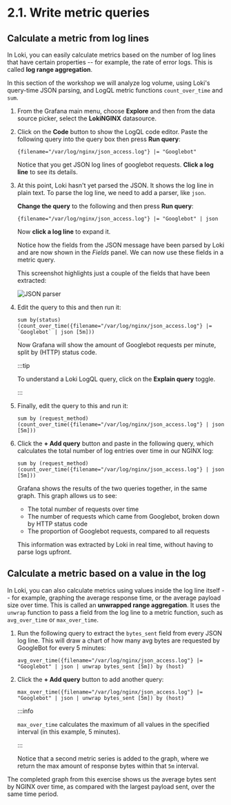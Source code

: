 # 2.1. Write metric queries

## Calculate a metric from log lines

In Loki, you can easily calculate metrics based on the number of log lines that have certain properties -- for example, the rate of error logs. This is called **log range aggregation**. 

In this section of the workshop we will analyze log volume, using Loki's query-time JSON parsing, and LogQL metric functions `count_over_time` and `sum`.

1.  From the Grafana main menu, choose **Explore** and then from the data source picker, select the **LokiNGINX** datasource.

1.  Click on the **Code** button to show the LogQL code editor. Paste the following query into the query box then press **Run query**:

    ```
    {filename="/var/log/nginx/json_access.log"} |= "Googlebot"
    ```

    Notice that you get JSON log lines of googlebot requests. **Click a log line** to see its details.

1.  At this point, Loki hasn't yet parsed the JSON. It shows the log line in plain text. To parse the log line, we need to add a parser, like `json`.

    **Change the query** to the following and then press **Run query**:

    ```
    {filename="/var/log/nginx/json_access.log"} |= "Googlebot" | json
    ```

    Now **click a log line** to expand it. 
    
    Notice how the fields from the JSON message have been parsed by Loki and are now shown in the _Fields_ panel. We can now use these fields in a metric query. 
    
    This screenshot highlights just a couple of the fields that have been extracted:

    ![JSON parser](/img/metric-json-extract.png)

1.  Edit the query to this and then run it:

    ```
    sum by(status) (count_over_time({filename="/var/log/nginx/json_access.log"} |= `Googlebot` | json [5m]))
    ```

    Now Grafana will show the amount of Googlebot requests per minute, split by (HTTP) status code.

    :::tip
    
    To understand a Loki LogQL query, click on the **Explain query** toggle.

    :::

1.  Finally, edit the query to this and run it:

    ```
    sum by (request_method) (count_over_time({filename="/var/log/nginx/json_access.log"} | json [5m]))
    ```

1.  Click the **+ Add query** button and paste in the following query, which calculates the total number of log entries over time in our NGINX log:

    ```
    sum by (request_method) (count_over_time({filename="/var/log/nginx/json_access.log"} | json [5m]))
    ```

    Grafana shows the results of the two queries together, in the same graph. This graph allows us to see:

    - The total number of requests over time
    - The number of requests which came from Googlebot, broken down by HTTP status code
    - The proportion of Googlebot requests, compared to all requests

    This information was extracted by Loki in real time, without having to parse logs upfront.

## Calculate a metric based on a value in the log

In Loki, you can also calculate metrics using values inside the log line itself -- for example, graphing the average response time, or the average payload size over time. This is called an **unwrapped range aggregation**. It uses the `unwrap` function to pass a field from the log line to a metric function, such as `avg_over_time` or `max_over_time`.

1. Run the following query to extract the `bytes_sent` field from every JSON log line. This will draw a chart of how many avg bytes are requested by GoogleBot for every 5 minutes:

    ```
    avg_over_time({filename="/var/log/nginx/json_access.log"} |= "Googlebot" | json | unwrap bytes_sent [5m]) by (host)
    ```

2. Click the **+ Add query** button to add another query:

    ```
    max_over_time({filename="/var/log/nginx/json_access.log"} |= "Googlebot" | json | unwrap bytes_sent [5m]) by (host)
    ```

    :::info

    `max_over_time` calculates the maximum of all values in the specified interval (in this example, 5 minutes).

    :::

    Notice that a second metric series is added to the graph, where we return the max amount of response bytes within that `5m` interval.

The completed graph from this exercise shows us the average bytes sent by NGINX over time, as compared with the largest payload sent, over the same time period.

